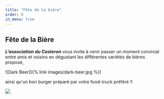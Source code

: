 ```yaml
---
title: "Fête de la bière"
order: 0
in_menu: true
---
```

## Fête de la Bière

**_L'association du Casteron_** vous invite à venir passer un moment convivial entre amis et voisins en dégustant les différentes variétés de bières proposé,

![Dark Beer]({% link images/dark-beer.jpg %})

ainsi qu'un bon burger préparé par votre food-truck préféré !!

<img src="https://img.freepik.com/photos-gratuite/burger-gastronomique-grille-fromage-tomate-oignon-frites-genere-par-intelligence-artificielle_25030-63181.jpg?size=626&ext=jpg&ga=GA1.1.2008272138.1720483200&semt=sph"> 